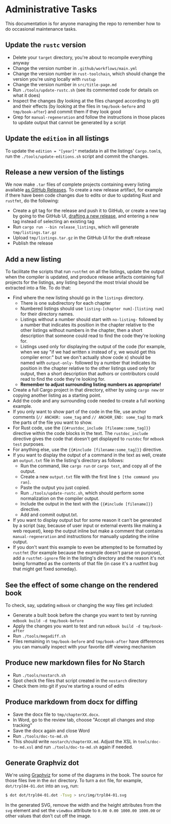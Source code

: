 # Administrative Tasks

This documentation is for anyone managing the repo to remember how to do occasional maintenance tasks.

## Update the `rustc` version

- Delete your `target` directory, you're about to recompile everything anyway
- Change the version number in `.github/workflows/main.yml`
- Change the version number in `rust-toolchain`, which should change the version you're using locally with `rustup`
- Change the version number in `src/title-page.md`
- Run `./tools/update-rustc.sh` (see its commented code for details on what it does)
- Inspect the changes (by looking at the files changed according to git) and their effects (by looking at the files in `tmp/book-before` and `tmp/book-after`) and commit them if they look good
- Grep for `manual-regeneration` and follow the instructions in those places to update output that cannot be generated by a script

## Update the `edition` in all listings

To update the `edition = "[year]"` metadata in all the listings' `Cargo.toml`s, run the `./tools/update-editions.sh` script and commit the changes.

## Release a new version of the listings

We now make `.tar` files of complete projects containing every listing available [as GitHub Releases](https://github.com/rust-lang/book/releases). To create a new release artifact, for example if there have been code changes due to edits or due to updating Rust and `rustfmt`, do the following:

- Create a git tag for the release and push it to GitHub, or create a new tag by going to the GitHub UI, [drafting a new release](https://github.com/rust-lang/book/releases/new), and entering a new tag instead of selecting an existing tag
- Run `cargo run --bin release_listings`, which will generate `tmp/listings.tar.gz`
- Upload `tmp/listings.tar.gz` in the GitHub UI for the draft release
- Publish the release

## Add a new listing

To facilitate the scripts that run `rustfmt` on all the listings, update the output when the compiler is updated, and produce release artifacts containing full projects for the listings, any listing beyond the most trivial should be extracted into a file. To do that:

- Find where the new listing should go in the `listings` directory.
  - There is one subdirectory for each chapter
  - Numbered listings should use `listing-[chapter num]-[listing num]` for their directory names.
  - Listings without a number should start with `no-listing-` followed by a number that indicates its position in the chapter relative to the other listings without numbers in the chapter, then a short description that someone could read to find the code they're looking for.
  - Listings used only for displaying the output of the code (for example, when we say "if we had written x instead of y, we would get this compiler error:" but we don't actually show code x) should be named with `output-only-` followed by a number that indicates its position in the chapter relative to the other listings used only for output, then a short description that authors or contributors could read to find the code they're looking for.
  - **Remember to adjust surrounding listing numbers as appropriate!**
- Create a full Cargo project in that directory, either by using `cargo new` or copying another listing as a starting point.
- Add the code and any surrounding code needed to create a full working example.
- If you only want to show part of the code in the file, use anchor comments (`// ANCHOR: some_tag` and `// ANCHOR_END: some_tag`) to mark the parts of the file you want to show.
- For Rust code, use the `{{#rustdoc_include [fileame:some_tag]}}` directive within the code blocks in the text. The `rustdoc_include` directive gives the code that doesn't get displayed to `rustdoc` for `mdbook test` purposes.
- For anything else, use the `{{#include [filename:some_tag]}}` directive.
- If you want to display the output of a command in the text as well, create an `output.txt` file in the listing's directory as follows:
  - Run the command, like `cargo run` or `cargo test`, and copy all of the output.
  - Create a new `output.txt` file with the first line `$ [the command you
  ran]`.
  - Paste the output you just copied.
  - Run `./tools/update-rustc.sh`, which should perform some normalization on the compiler output.
  - Include the output in the text with the `{{#include [filename]}}` directive.
  - Add and commit output.txt.
- If you want to display output but for some reason it can't be generated by a script (say, because of user input or external events like making a web request), keep the output inline but make a comment that contains `manual-regeneration` and instructions for manually updating the inline output.
- If you don't want this example to even be attempted to be formatted by `rustfmt` (for example because the example doesn't parse on purpose), add a `rustfmt-ignore` file in the listing's directory and the reason it's not being formatted as the contents of that file (in case it's a rustfmt bug that might get fixed someday).

## See the effect of some change on the rendered book

To check, say, updating `mdbook` or changing the way files get included:

- Generate a built book before the change you want to test by running `mdbook
build -d tmp/book-before`
- Apply the changes you want to test and run `mdbook build -d tmp/book-after`
- Run `./tools/megadiff.sh`
- Files remaining in `tmp/book-before` and `tmp/book-after` have differences you can manually inspect with your favorite diff viewing mechanism

## Produce new markdown files for No Starch

- Run `./tools/nostarch.sh`
- Spot check the files that script created in the `nostarch` directory
- Check them into git if you're starting a round of edits

## Produce markdown from docx for diffing

- Save the docx file to `tmp/chapterXX.docx`.
- In Word, go to the review tab, choose "Accept all changes and stop tracking"
- Save the docx again and close Word
- Run `./tools/doc-to-md.sh`
- This should write `nostarch/chapterXX.md`. Adjust the XSL in `tools/doc-to-md.xsl` and run `./tools/doc-to-md.sh` again if needed.

## Generate Graphviz dot

We're using [Graphviz](http://graphviz.org/) for some of the diagrams in the book. The source for those files live in the `dot` directory. To turn a `dot` file, for example, `dot/trpl04-01.dot` into an `svg`, run:

```bash
$ dot dot/trpl04-01.dot -Tsvg > src/img/trpl04-01.svg
```

In the generated SVG, remove the width and the height attributes from the `svg` element and set the `viewBox` attribute to `0.00 0.00 1000.00 1000.00` or other values that don't cut off the image.
